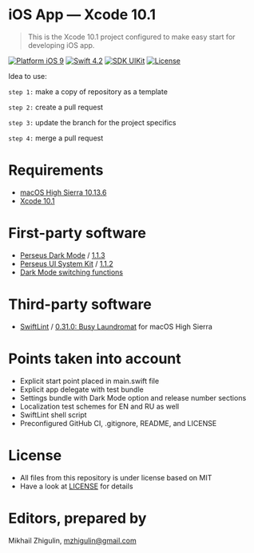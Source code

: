 # iOS App — Xcode 10.1

> This is the Xcode 10.1 project configured to make easy start for developing iOS app.

[![Platform iOS 9](https://img.shields.io/badge/Platform-iOS%209.3+-blue.svg)](https://en.wikipedia.org/wiki/IOS_9)
[![Swift 4.2](https://img.shields.io/badge/Swift-4.2-orange.svg)](https://docs.swift.org/swift-book/RevisionHistory/RevisionHistory.html)
[![SDK UIKit](https://img.shields.io/badge/SDK-UIKit%20-blueviolet.svg)](https://developer.apple.com/documentation/uikit)
[![License](http://img.shields.io/:License-MIT-blue.svg)](/LICENSE)

Idea to use: 

`step 1:` make a copy of repository as a template

`step 2:` create a pull request

`step 3:` update the branch for the project specifics

`step 4:` merge a pull request

# Requirements

- [macOS High Sierra 10.13.6](https://apps.apple.com/us/app/macos-high-sierra/id1246284741?ls=1)
- [Xcode 10.1](https://stackoverflow.com/questions/10335747/how-to-download-xcode-dmg-or-xip-file)

# First-party software

- [Perseus Dark Mode](https://github.com/perseusrealdeal/PerseusDarkMode.git) / [1.1.3](https://github.com/perseusrealdeal/perseusdarkmode/releases/tag/1.1.3)
- [Perseus UI System Kit](https://github.com/perseusrealdeal/PerseusUISystemKit.git) / [1.1.2](https://github.com/perseusrealdeal/perseusuisystemkit/releases/tag/1.1.2)
- [Dark Mode switching functions](https://gist.github.com/perseusrealdeal/11b1bab47f13134832b859f49d9af706)

# Third-party software

- [SwiftLint](https://github.com/realm/SwiftLint) / [0.31.0: Busy Laundromat](https://github.com/realm/SwiftLint/releases/tag/0.31.0) for macOS High Sierra

# Points taken into account

- Explicit start point placed in main.swift file
- Explicit app delegate with test bundle
- Settings bundle with Dark Mode option and release number sections
- Localization test schemes for EN and RU as well
- SwiftLint shell script
- Preconfigured GitHub CI, .gitignore, README, and LICENSE

# License
- All files from this repository is under license based on MIT
- Have a look at [LICENSE](/LICENSE) for details

# Editors, prepared by
Mikhail Zhigulin, mzhigulin@gmail.com
